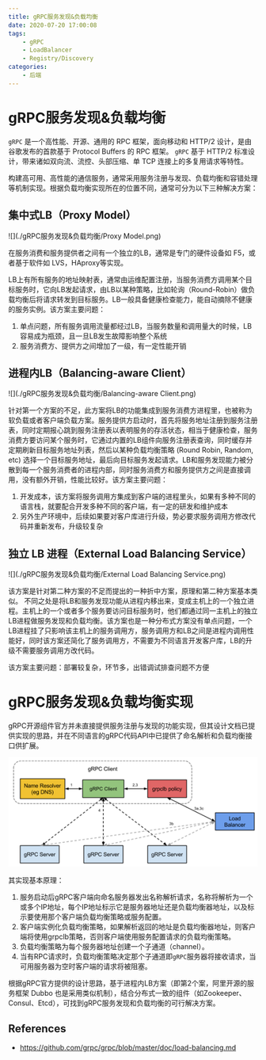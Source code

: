 ```yaml
---
title: gRPC服务发现&负载均衡
date: 2020-07-20 17:00:08
tags:
	- gRPC
	- LoadBalancer
	- Registry/Discovery
categories:
	- 后端
---
```


gRPC服务发现&负载均衡
====================
`gRPC` 是一个高性能、开源、通用的 RPC 框架，面向移动和 HTTP/2 设计，是由谷歌发布的首款基于 Protocol Buffers 的 RPC 框架。 `gRPC` 基于 HTTP/2 标准设计，带来诸如双向流、流控、头部压缩、单 TCP 连接上的多复用请求等特性。

构建高可用、高性能的通信服务，通常采用服务注册与发现、负载均衡和容错处理等机制实现。根据负载均衡实现所在的位置不同，通常可分为以下三种解决方案：

## 集中式LB（Proxy Model）

![](./gRPC服务发现&负载均衡/Proxy Model.png)

在服务消费和服务提供者之间有一个独立的LB，通常是专门的硬件设备如 F5，或者基于软件如 LVS，HAproxy等实现。

LB上有所有服务的地址映射表，通常由运维配置注册，当服务消费方调用某个目标服务时，它向LB发起请求，由LB以某种策略，比如轮询（Round-Robin）做负载均衡后将请求转发到目标服务。LB一般具备健康检查能力，能自动摘除不健康的服务实例。该方案主要问题：

1. 单点问题，所有服务调用流量都经过LB，当服务数量和调用量大的时候，LB容易成为瓶颈，且一旦LB发生故障影响整个系统
2. 服务消费方、提供方之间增加了一级，有一定性能开销

## 进程内LB（Balancing-aware Client）

![](./gRPC服务发现&负载均衡/Balancing-aware Client.png)

针对第一个方案的不足，此方案将LB的功能集成到服务消费方进程里，也被称为软负载或者客户端负载方案。服务提供方启动时，首先将服务地址注册到服务注册表，同时定期报心跳到服务注册表以表明服务的存活状态，相当于健康检查，服务消费方要访问某个服务时，它通过内置的LB组件向服务注册表查询，同时缓存并定期刷新目标服务地址列表，然后以某种负载均衡策略 (Round Robin, Random, etc) 选择一个目标服务地址，最后向目标服务发起请求。LB和服务发现能力被分散到每一个服务消费者的进程内部，同时服务消费方和服务提供方之间是直接调用，没有额外开销，性能比较好。该方案主要问题：

1. 开发成本，该方案将服务调用方集成到客户端的进程里头，如果有多种不同的语言栈，就要配合开发多种不同的客户端，有一定的研发和维护成本
2. 另外生产环境中，后续如果要对客户库进行升级，势必要求服务调用方修改代码并重新发布，升级较复杂

## 独立 LB 进程（External Load Balancing Service）

![](./gRPC服务发现&负载均衡/External Load Balancing Service.png)

该方案是针对第二种方案的不足而提出的一种折中方案，原理和第二种方案基本类似。
不同之处是将LB和服务发现功能从进程内移出来，变成主机上的一个独立进程。主机上的一个或者多个服务要访问目标服务时，他们都通过同一主机上的独立LB进程做服务发现和负载均衡。该方案也是一种分布式方案没有单点问题，一个LB进程挂了只影响该主机上的服务调用方，服务调用方和LB之间是进程内调用性能好，同时该方案还简化了服务调用方，不需要为不同语言开发客户库，LB的升级不需要服务调用方改代码。

该方案主要问题：部署较复杂，环节多，出错调试排查问题不方便

# gRPC服务发现&负载均衡实现

gRPC开源组件官方并未直接提供服务注册与发现的功能实现，但其设计文档已提供实现的思路，并在不同语言的gRPC代码API中已提供了命名解析和负载均衡接口供扩展。

![](./gRPC服务发现&负载均衡/workflow.png)

其实现基本原理：

1. 服务启动后gRPC客户端向命名服务器发出名称解析请求，名称将解析为一个或多个IP地址，每个IP地址标示它是服务器地址还是负载均衡器地址，以及标示要使用那个客户端负载均衡策略或服务配置。
2. 客户端实例化负载均衡策略，如果解析返回的地址是负载均衡器地址，则客户端将使用grpclb策略，否则客户端使用服务配置请求的负载均衡策略。
3. 负载均衡策略为每个服务器地址创建一个子通道（channel）。
4. 当有RPC请求时，负载均衡策略决定那个子通道即`gRPC`服务器将接收请求，当可用服务器为空时客户端的请求将被阻塞。

根据gRPC官方提供的设计思路，基于进程内LB方案（即第2个案，阿里开源的服务框架 Dubbo 也是采用类似机制），结合分布式一致的组件（如Zookeeper、Consul、Etcd），可找到gRPC服务发现和负载均衡的可行解决方案。

## References

- https://github.com/grpc/grpc/blob/master/doc/load-balancing.md